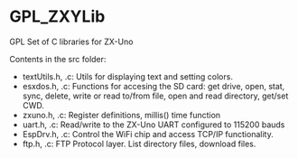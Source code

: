 # GPL_ZXYLib
GPL Set of C libraries for ZX-Uno

Contents in the src folder:

- textUtils.h, .c: Utils for displaying text and setting colors.
- esxdos.h, .c: Functions for accesing the SD card: get drive, open, stat, sync, delete, write or read to/from file, open and read directory, get/set CWD.
- zxuno.h, .c: Register definitions, millis() time function
- uart.h, .c: Read/write to the ZX-Uno UART configured to 115200 bauds
- EspDrv.h, .c: Control the WiFi chip and access TCP/IP functionality.
- ftp.h, .c: FTP Protocol layer. List directory files, download files.

